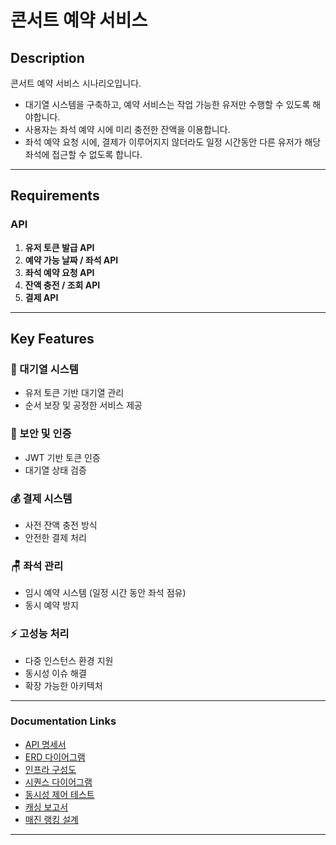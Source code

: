 # 콘서트 예약 서비스

## Description

콘서트 예약 서비스 시나리오입니다.

- 대기열 시스템을 구축하고, 예약 서비스는 작업 가능한 유저만 수행할 수 있도록 해야합니다.
- 사용자는 좌석 예약 시에 미리 충전한 잔액을 이용합니다.
- 좌석 예약 요청 시에, 결제가 이루어지지 않더라도 일정 시간동안 다른 유저가 해당 좌석에 접근할 수 없도록 합니다.

***

## Requirements

### API

1. **유저 토큰 발급 API**
2. **예약 가능 날짜 / 좌석 API**
3. **좌석 예약 요청 API**
4. **잔액 충전 / 조회 API**
5. **결제 API**

***

## Key Features

### 🎯 대기열 시스템
- 유저 토큰 기반 대기열 관리
- 순서 보장 및 공정한 서비스 제공

### 🔐 보안 및 인증
- JWT 기반 토큰 인증
- 대기열 상태 검증

### 💰 결제 시스템
- 사전 잔액 충전 방식
- 안전한 결제 처리

### 🪑 좌석 관리
- 임시 예약 시스템 (일정 시간 동안 좌석 점유)
- 동시 예약 방지

### ⚡ 고성능 처리
- 다중 인스턴스 환경 지원
- 동시성 이슈 해결
- 확장 가능한 아키텍처
---

### Documentation Links

- [API 명세서](docs/API.md)
- [ERD 다이어그램](docs/erd.svg)
- [인프라 구성도](docs/concert_reserv_infra.png)
- [시퀀스 다이어그램](docs/sequence_diagram.png)
- [동시성 제어 테스트](docs/concurrency.md)
- [캐싱 보고서](docs/CacheReport.md)
- [매진 랭킹 설계](docs/soldout_structure.md)
---